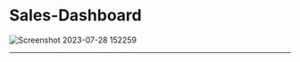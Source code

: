 # Sales-Dashboard

![Screenshot 2023-07-28 152259]([https://github.com/yashdoshi12/Sales_report_using_PowerBi/assets/39629707/23e117f3-fd1d-4c0b-a0a7-391795d3ca79](https://github.com/brendaakweongo/Sales-Dashboard/blob/main/sales.png)https://github.com/brendaakweongo/Sales-Dashboard/blob/main/sales.png)

<hr />
<br />
